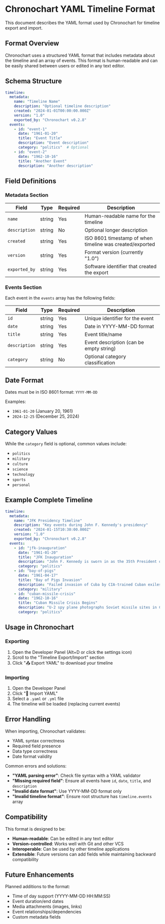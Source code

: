 # Chronochart YAML Timeline Format

This document describes the YAML format used by Chronochart for timeline export and import.

## Format Overview

Chronochart uses a structured YAML format that includes metadata about the timeline and an array of events. This format is human-readable and can be easily shared between users or edited in any text editor.

## Schema Structure

```yaml
timeline:
  metadata:
    name: "Timeline Name"
    description: "Optional timeline description"
    created: "2024-01-01T00:00:00.000Z"
    version: "1.0"
    exported_by: "Chronochart v0.2.8"
  events:
    - id: "event-1"
      date: "1961-01-20"
      title: "Event Title"
      description: "Event description"
      category: "politics"  # Optional
    - id: "event-2"
      date: "1962-10-16"
      title: "Another Event"
      description: "Another description"
```

## Field Definitions

### Metadata Section

| Field | Type | Required | Description |
|-------|------|----------|-------------|
| `name` | string | Yes | Human-readable name for the timeline |
| `description` | string | No | Optional longer description |
| `created` | string | Yes | ISO 8601 timestamp of when timeline was created/exported |
| `version` | string | Yes | Format version (currently "1.0") |
| `exported_by` | string | Yes | Software identifier that created the export |

### Events Section

Each event in the `events` array has the following fields:

| Field | Type | Required | Description |
|-------|------|----------|-------------|
| `id` | string | Yes | Unique identifier for the event |
| `date` | string | Yes | Date in YYYY-MM-DD format |
| `title` | string | Yes | Event title/name |
| `description` | string | Yes | Event description (can be empty string) |
| `category` | string | No | Optional category classification |

## Date Format

Dates must be in ISO 8601 format: `YYYY-MM-DD`

Examples:
- `1961-01-20` (January 20, 1961)
- `2024-12-25` (December 25, 2024)

## Category Values

While the `category` field is optional, common values include:
- `politics`
- `military`
- `culture`
- `science`
- `technology`
- `sports`
- `personal`

## Example Complete Timeline

```yaml
timeline:
  metadata:
    name: "JFK Presidency Timeline"
    description: "Key events during John F. Kennedy's presidency"
    created: "2024-01-15T10:30:00.000Z"
    version: "1.0"
    exported_by: "Chronochart v0.2.8"
  events:
    - id: "jfk-inauguration"
      date: "1961-01-20"
      title: "JFK Inauguration"
      description: "John F. Kennedy is sworn in as the 35th President of the United States"
      category: "politics"
    - id: "bay-of-pigs"
      date: "1961-04-17"
      title: "Bay of Pigs Invasion"
      description: "Failed invasion of Cuba by CIA-trained Cuban exiles"
      category: "military"
    - id: "cuban-missile-crisis"
      date: "1962-10-16"
      title: "Cuban Missile Crisis Begins"
      description: "U-2 spy plane photographs Soviet missile sites in Cuba"
      category: "politics"
```

## Usage in Chronochart

### Exporting
1. Open the Developer Panel (Alt+D or click the settings icon)
2. Scroll to the "Timeline Export/Import" section
3. Click "📤 Export YAML" to download your timeline

### Importing
1. Open the Developer Panel
2. Click "📁 Import YAML"
3. Select a `.yaml` or `.yml` file
4. The timeline will be loaded (replacing current events)

## Error Handling

When importing, Chronochart validates:
- YAML syntax correctness
- Required field presence
- Data type correctness
- Date format validity

Common errors and solutions:
- **"YAML parsing error"**: Check file syntax with a YAML validator
- **"Missing required field"**: Ensure all events have `id`, `date`, `title`, and `description`
- **"Invalid date format"**: Use YYYY-MM-DD format only
- **"Invalid timeline format"**: Ensure root structure has `timeline.events` array

## Compatibility

This format is designed to be:
- **Human-readable**: Can be edited in any text editor
- **Version-controlled**: Works well with Git and other VCS
- **Interoperable**: Can be used by other timeline applications
- **Extensible**: Future versions can add fields while maintaining backward compatibility

## Future Enhancements

Planned additions to the format:
- Time of day support (YYYY-MM-DD HH:MM:SS)
- Event duration/end dates
- Media attachments (images, links)
- Event relationships/dependencies
- Custom metadata fields